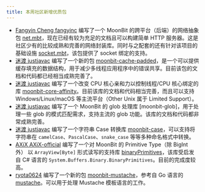 ```yaml
---
title: 本周社区新增优质包
---
```


- [Fangyin Cheng fangyinc](https://github.com/fangyinc) 编写了一个 MoonBit 的跨平台（后端）的网络抽象包 [net.mbt](https://github.com/fangyinc/net.mbt)，现在已经有较为充足的文档且可以构建简单 HTTP 服务器。这是社区少有的比较成熟和完善的网络封装库。同时与之配套的还有针对该项目的基础设施 [socket.mbt](https://github.com/fangyinc/socket.mbt)，该包提供了 socket 绑定的支持。
- [迷渡 justjavac](https://github.com/justjavac) 编写了一个新的包 [moonbit-cache-padded](https://github.com/justjavac/moonbit-cache-padded)，是一个可以提供缓存填充的数据结构，用于减少多线程应用程序中的错误共享。目前该包的文档和代码都已经相当成熟完善了。
- [迷渡 justjavac](https://github.com/justjavac) 编写了一个改变 CPU 核心亲和力以控制线程/CPU 核心绑定的库 [moonbit-core-affinity](https://github.com/justjavac/moonbit-core-affinity)。目前该库的文档和代码相当完善，而且可以支持 Windows/Linux/macOS 等主流平台（Other Unix 属于 Limited Support）。
- [迷渡 justjavac](https://github.com/justjavac) 编写了一个 MoonBit 的 glob 处理库 [moonbit-glob]，用于处理一些 glob 的模式匹配需求，支持主流的 glob 功能。该库的文档和代码都非常成熟完善。
- [迷渡 justjavac](https://github.com/justjavac) 编写了一个字符串 Case 转换库 [moonbit-case](https://github.com/justjavac/moonbit-case)，可以支持将字符串在 `camelCase`、`PascalCase`、`snake_case` 等等多种命名格式中转换。
- [AXiX AXiX-official](https://github.com/AXiX-official) 编写了一个对 MoonBit 的 Primitive Type（除 BigInt 外） 以 `ArrayView[Byte]` 形式读写的支持库 [binaryPrimitives](https://github.com/AXiX-official/binaryPrimitives)，该库受启发自 C# 语言的 `System.Buffers.Binary.BinaryPrimitives`。目前的完成度较高。
- [ryota0624](https://github.com/ryota0624) 编写了一个新的包 [moonbit-mustache](https://github.com/ryota0624/moonbit-mustache)，参考自 Go 语言的 [mustache](https://github.com/alexkappa/mustache)。可以用于处理 Mustache 模板语言的工作。
